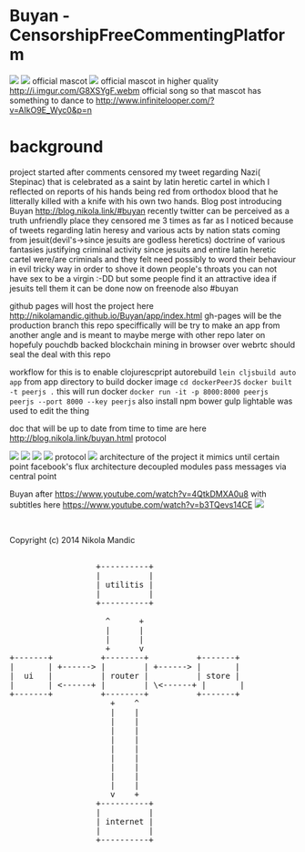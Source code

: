 # Buyan - CensorshipFreeCommentingPlatform
![](https://github.com/NikolaMandic/brandNameFrontendPrototype/blob/master/media/gr7dex10.gif)
![](https://github.com/NikolaMandic/Buyan/blob/master/media/a8d3d362bb2a50296a5d813f3c686e50.gif)
official mascot
![](https://github.com/NikolaMandic/brandNameFrontendPrototype/blob/master/media/250px-Ivan_Bilibin_126.gif)
official mascot in higher quality
http://i.imgur.com/G8XSYgF.webm
official song so that mascot has something to dance to
http://www.infinitelooper.com/?v=AIkO9E_Wyc0&p=n
# background
project started after comments censored my tweet regarding Nazi( Stepinac) that is celebrated as a saint by latin heretic cartel in which I reflected on reports of his hands being red from orthodox blood that he litterally killed with a knife with his own two hands. Blog post introducing Buyan http://blog.nikola.link/#buyan
recently twitter can be perceived as a truth unfriendly place they censored me 3 times as far as I noticed
because of tweets regarding latin heresy and various acts by nation stats coming from jesuit(devil's->since jesuits are godless heretics) doctrine of various fantasies justifying criminal activity
since jesuits and entire latin heretic cartel were/are criminals and they felt need possibly to word their behaviour in evil tricky way in order to shove it down people's throats
you can not have sex to be a virgin :-DD
but some people find it an attractive idea if jesuits tell them it can be done
now on freenode also #buyan

github pages will host the project here
http://nikolamandic.github.io/Buyan/app/index.html
gh-pages will be the production branch
this repo speciffically will be try to make an app from another angle and is meant to maybe merge with other repo later on
hopefuly pouchdb backed blockchain mining in browser over webrtc should seal the deal with this repo



workflow for this is
to enable clojurescpript autorebuild
`lein cljsbuild auto app` from app directory
to build docker image
`cd dockerPeerJS`
`docker built -t peerjs .`
this will run docker
`docker run -it -p 8000:8000 peerjs  peerjs --port 8000 --key peerjs`
also install npm bower gulp
lightable was used to edit the thing

doc that will be up to date from time to time are here
http://blog.nikola.link/buyan.html
protocol

![](https://github.com/NikolaMandic/brandNameFrontendPrototype/blob/master/media/cdraw.png) ![](https://github.com/NikolaMandic/brandNameFrontendPrototype/blob/master/media/getblock.png)
![](https://github.com/NikolaMandic/brandNameFrontendPrototype/blob/master/media/syncChain.png) ![](https://github.com/NikolaMandic/brandNameFrontendPrototype/blob/master/media/broadcast.png)
protocol
![](https://github.com/NikolaMandic/brandNameFrontendPrototype/blob/master/media/protocol.png)
architecture of the project
it mimics until certain point facebook's flux architecture
decoupled modules pass messages via central point

Buyan after
https://www.youtube.com/watch?v=4QtkDMXA0u8
with subtitles here https://www.youtube.com/watch?v=b3TQevs14CE
![](https://github.com/NikolaMandic/brandNameFrontendPrototype/blob/master/media/Ivanbilibin.jpg)

<br/>

Copyright (c) 2014 Nikola Mandic
<pre>

                  +----------+
                  |          |
                  | utilitis |
                  |          |
                  +----------+

                    ^      +
                    |      |
                    |      |
                    +      v
+-------+          +--------+          +-------+
|       | +------> |        | +------> |       |
|  ui   |          | router |          | store |
|       | <------+ |        | \<------+ |       |
+-------+          +--------+          +-------+
                     +    ^
                     |    |
                     |    |
                     |    |
                     |    |
                     |    |
                     |    |
                     |    |
                     |    |
                     |    |
                     v    +
                  +----------+
                  |          |
                  | internet |
                  |          |
                  +----------+
</pre>
